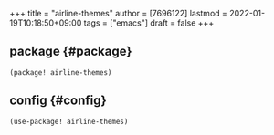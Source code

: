 +++
title = "airline-themes"
author = [7696122]
lastmod = 2022-01-19T10:18:50+09:00
tags = ["emacs"]
draft = false
+++

## package {#package}

```elisp
(package! airline-themes)
```


## config {#config}

```elisp
(use-package! airline-themes)
```
